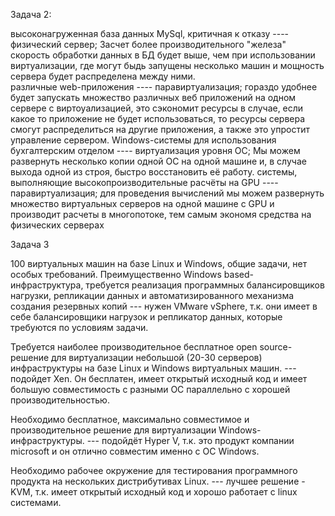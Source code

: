 Задача 2:

высоконагруженная база данных MySql, критичная к отказу ---- физический сервер; Засчет более производительного "железа" скорость обработки данных в БД будет выше, чем при использовании виртуализации, где могут быдь запущены несколько машин и мощность сервера будет распределена между ними.    
различные web-приложения ---- паравиртуализация; гораздо удобнее будет запускать множество различных веб приложений на одном сервере с виртоуализацией, это сэкономит ресурсы в случае, если какое то приложение не будет использоваться, то ресурсы сервера смогут распределиться на другие приложения, а также это упростит управление сервером.
Windows-системы для использования бухгалтерским отделом ---- виртуализация уровня ОС; Мы можем развернуть несколько копии одной ОС на одной машине и, в случае выхода одной из строя, быстро восстановить её работу.
системы, выполняющие высокопроизводительные расчёты на GPU ---- паравиртуализация; для проведения вычислений мы можем развернуть множество виртуальных серверов на одной машине с GPU и производит расчеты в многопотоке, тем самым экономя средства на физических серверах

Задача 3

100 виртуальных машин на базе Linux и Windows, общие задачи, нет особых требований. Преимущественно Windows based-инфраструктура, требуется реализация программных балансировщиков нагрузки, репликации данных и автоматизированного механизма создания резервных копий --- нужен VMware vSphere, т.к. они имеет в себе балансировщики нагрузок и репликатор данных, которые требуются по условиям задачи.

Требуется наиболее производительное бесплатное open source-решение для виртуализации небольшой (20-30 серверов) инфраструктуры на базе Linux и Windows виртуальных машин. --- подойдет Xen. Он бесплатен, имеет открытый исходный код и  имеет большую совместимость с разными ОС параллельно с хорошей производительностью.

Необходимо бесплатное, максимально совместимое и производительное решение для виртуализации Windows-инфраструктуры. --- подойдёт Hyper V, т.к. это продукт компании microsoft и он отлично совместим именно с ОС Windows.

Необходимо рабочее окружение для тестирования программного продукта на нескольких дистрибутивах Linux. --- лучшее решение - KVM, т.к. имеет открытый исходный код и хорошо работает с linux системами.